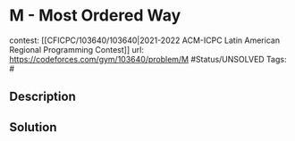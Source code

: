 # M - Most Ordered Way

contest: [[CFICPC/103640/103640|2021-2022 ACM-ICPC Latin American Regional Programming Contest]]
url: https://codeforces.com/gym/103640/problem/M
#Status/UNSOLVED
Tags: #

## Description

## Solution

